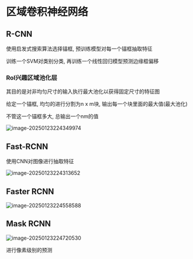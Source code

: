 # 区域卷积神经网络

## R-CNN

使用启发式搜索算法选择锚框, 预训练模型对每一个锚框抽取特征

训练一个SVM对类别分类, 再训练一个线性回归模型预测边缘框偏移

### Rol兴趣区域池化层

其目的是对非均匀尺寸的输入执行最大池化以获得固定尺寸的特征图

给定一个锚框, 均匀的进行分割为n x m块, 输出每一个块里面的最大值(最大池化)

不管这一个锚框多大, 总输出一个nm的值

![image-20250123224349974](https://picture-01-1316374204.cos.ap-beijing.myqcloud.com/picture/202501232243010.png)

## Fast-RCNN

使用CNN对图像进行抽取特征

![image-20250123224313652](https://picture-01-1316374204.cos.ap-beijing.myqcloud.com/picture/202501232243728.png)

## Faster RCNN

![image-20250123224558588](https://picture-01-1316374204.cos.ap-beijing.myqcloud.com/picture/202501232245636.png)

## Mask RCNN

![image-20250123224720530](https://picture-01-1316374204.cos.ap-beijing.myqcloud.com/picture/202501232247571.png)

进行像素级别的预测